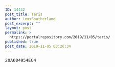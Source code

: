 ```yaml
---
ID: 14432
post_title: Taris
author: LexxSoutherland
post_excerpt: ""
layout: post
permalink: >
  https://portalrepository.com/2019/11/05/taris/
published: true
post_date: 2019-11-05 03:26:34
---
```

<pre>20A604954EC4</pre>